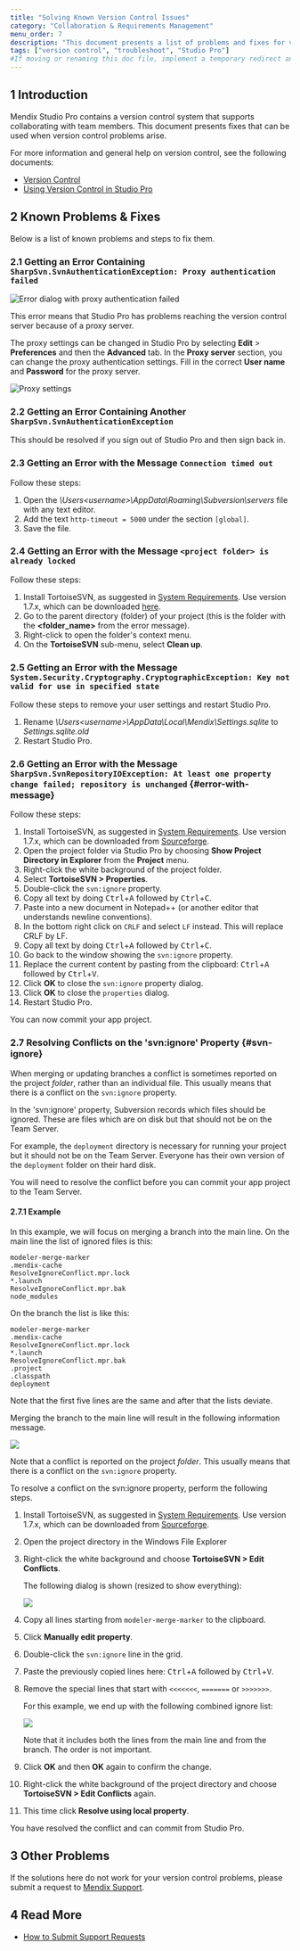 ```yaml
---
title: "Solving Known Version Control Issues"
category: "Collaboration & Requirements Management"
menu_order: 7
description: "This document presents a list of problems and fixes for version control issues."
tags: ["version control", "troubleshoot", "Studio Pro"]
#If moving or renaming this doc file, implement a temporary redirect and let the respective team know they should update the URL in the product. See Mapping to Products for more details.
---
```


## 1 Introduction

Mendix Studio Pro contains a version control system that supports collaborating with team members. This document presents fixes that can be used when version control problems arise.

For more information and general help on version control, see the following documents:

* [Version Control](/refguide/version-control)
* [Using Version Control in Studio Pro](/refguide/using-version-control-in-studio-pro)

## 2 Known Problems & Fixes

Below is a list of known problems and steps to fix them.

### 2.1 Getting an Error Containing `SharpSvn.SvnAuthenticationException: Proxy authentication failed`

![Error dialog with proxy authentication failed](attachments/troubleshoot-version-control/oopsproxy.png)

This error means that Studio Pro has problems reaching the version control server because of a proxy server.

The proxy settings can be changed in Studio Pro by selecting **Edit** > **Preferences** and then the **Advanced** tab. In the **Proxy server** section, you can change the proxy authentication settings. Fill in the correct **User name** and **Password** for the proxy server.

![Proxy settings](attachments/troubleshoot-version-control/proxysettings.png)

### 2.2 Getting an Error Containing Another `SharpSvn.SvnAuthenticationException`

This should be resolved if you sign out of Studio Pro and then sign back in.

### 2.3 Getting an Error with the Message `Connection timed out`

Follow these steps:

1. Open the *\Users\<username>\AppData\Roaming\Subversion\servers* file with any text editor.
2. Add the text `http-timeout = 5000` under the section `[global]`.
3. Save the file.

### 2.4 Getting an Error with the Message `<project folder> is already locked`

Follow these steps:

1. Install TortoiseSVN, as suggested in [System Requirements](/refguide/system-requirements). Use version 1.7.x, which can be downloaded [here](https://sourceforge.net/projects/tortoisesvn/files/1.7.15/).
2. Go to the parent directory (folder) of your project (this is the folder with the **<folder_name>** from the error message).
3. Right-click to open the folder's context menu.
4. On the **TortoiseSVN** sub-menu, select **Clean up**.

### 2.5 Getting an Error with the Message `System.Security.Cryptography.CryptographicException: Key not valid for use in specified state`

Follow these steps to remove your user settings and restart Studio Pro.

1. Rename *\Users\<username>\AppData\Local\Mendix\Settings.sqlite* to *Settings.sqlite.old* 
2. Restart Studio Pro.

### 2.6 Getting an Error with the Message `SharpSvn.SvnRepositoryIOException: At least one property change failed; repository is unchanged` {#error-with-message}

Follow these steps:

1. Install TortoiseSVN, as suggested in [System Requirements](/refguide/system-requirements). Use version 1.7.x, which can be downloaded from [Sourceforge](https://sourceforge.net/projects/tortoisesvn/files/1.7.15/).
2. Open the project folder via Studio Pro by choosing **Show Project Directory in Explorer** from the **Project** menu.
3. Right-click the white background of the project folder.
4. Select **TortoiseSVN > Properties**.
5. Double-click the `svn:ignore` property.
6. Copy all text by doing <kbd>Ctrl</kbd>+<kbd>A</kbd> followed by <kbd>Ctrl</kbd>+<kbd>C</kbd>.
7. Paste into a new document in Notepad++ (or another editor that understands newline conventions).
8. In the bottom right click on `CRLF` and select `LF` instead. This will replace CRLF by LF.
9. Copy all text by doing <kbd>Ctrl</kbd>+<kbd>A</kbd> followed by <kbd>Ctrl</kbd>+<kbd>C</kbd>.
10. Go back to the window showing the `svn:ignore` property.
11. Replace the current content by pasting from the clipboard: <kbd>Ctrl</kbd>+<kbd>A</kbd> followed by <kbd>Ctrl</kbd>+<kbd>V</kbd>.
12. Click **OK** to close the `svn:ignore` property dialog.
13. Click **OK** to close the `properties` dialog.
14. Restart Studio Pro.

You can now commit your app project.

### 2.7 Resolving Conflicts on the 'svn:ignore' Property {#svn-ignore}

When merging or updating branches a conflict is sometimes reported on the project *folder*, rather than an individual file. This usually means that there is a conflict on the `svn:ignore` property.

In the 'svn:ignore' property, Subversion records which files should be ignored. These are files which are on disk but that should not be on the Team Server.

For example, the `deployment` directory is necessary for running your project but it should not be on the Team Server. Everyone has their own version of the `deployment` folder on their hard disk.

You will need to resolve the conflict before you can commit your app project to the Team Server.

#### 2.7.1 Example

In this example, we will focus on merging a branch into the main line. On the main line the list of ignored files is this:

[//]: # "modeler-merge-marker has not yet been renamed for Studio Pro"

```
modeler-merge-marker
.mendix-cache
ResolveIgnoreConflict.mpr.lock
*.launch
ResolveIgnoreConflict.mpr.bak
node_modules
```

On the branch the list is like this:

```
modeler-merge-marker
.mendix-cache
ResolveIgnoreConflict.mpr.lock
*.launch
ResolveIgnoreConflict.mpr.bak
.project
.classpath
deployment
```

Note that the first five lines are the same and after that the lists deviate.

Merging the branch to the main line will result in the following information message.

![](attachments/troubleshoot-version-control/mergesuccessfuldialog.png)

Note that a conflict is reported on the project *folder*. This usually means that there is a conflict on the `svn:ignore` property.

To resolve a conflict on the svn:ignore property, perform the following steps.

1. Install TortoiseSVN, as suggested in [System Requirements](/refguide/system-requirements). Use version 1.7.x, which can be downloaded from [Sourceforge](https://sourceforge.net/projects/tortoisesvn/files/1.7.15/).
2. Open the project directory in the Windows File Explorer
3. Right-click the white background and choose **TortoiseSVN > Edit Conflicts**.

    The following dialog is shown (resized to show everything):

    ![](attachments/troubleshoot-version-control/editconflictsdialog.png)

4. Copy all lines starting from `modeler-merge-marker` to the clipboard. 
5. Click **Manually edit property**.
6. Double-click the `svn:ignore` line in the grid.
7. Paste the previously copied lines here: <kbd>Ctrl</kbd>+<kbd>A</kbd> followed by <kbd>Ctrl</kbd>+<kbd>V</kbd>.
8. Remove the special lines that start with `<<<<<<<`, `=======` or `>>>>>>>`.

    For this example, we end up with the following combined ignore list:

    ![](attachments/troubleshoot-version-control/combinedignorelist.png)

    Note that it includes both the lines from the main line and from the branch. The order is not important.

9. Click **OK** and then **OK** again to confirm the change.
10. Right-click the white background of the project directory and choose **TortoiseSVN > Edit Conflicts** again.
11. This time click **Resolve using local property**.

You have resolved the conflict and can commit from Studio Pro.

## 3 Other Problems

If the solutions here do not work for your version control problems, please submit a request to [Mendix Support](https://support.mendix.com/).

## 4 Read More

* [How to Submit Support Requests](/developerportal/support/submit-support-request)
